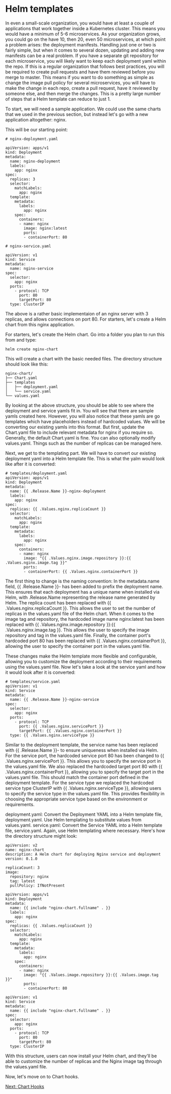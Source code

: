 # Helm templates

In even a small-scale organization, you would have at least a couple of applications that work together inside a Kubernetes cluster. This means you would have a minimum of 5-6 microservices. As your organization grows, you could go on the have 10, then 20, even 50 microservices, at which point a problem arises: the deployment manifests. Handling just one or two is fairly simple, but when it comes to several dozen, updating and adding new manifests can be a real problem. If you have a separate git repository for each microservice, you will likely want to keep each deployment yaml within the repo. If this is a regular organization that follows best practices, you will be required to create pull requests and have them reviewed before you merge to master. This means if you want to do something as simple as change the image pull policy for several microservices, you will have to make the change in each repo, create a pull request, have it reviewed by someone else, and then merge the changes. This is a pretty large number of steps that a Helm template can reduce to just 1.

To start, we will need a sample application. We could use the same charts that we used in the previous section, but instead let's go with a new application altogether: nginx.

This will be our starting point:

```
# nginx-deployment.yaml

apiVersion: apps/v1
kind: Deployment
metadata:
  name: nginx-deployment
  labels:
    app: nginx
spec:
  replicas: 3
  selector:
    matchLabels:
      app: nginx
  template:
    metadata:
      labels:
        app: nginx
    spec:
      containers:
      - name: nginx
        image: nginx:latest
        ports:
        - containerPort: 80
```

```
# nginx-service.yaml

apiVersion: v1
kind: Service
metadata:
  name: nginx-service
spec:
  selector:
    app: nginx
  ports:
    - protocol: TCP
      port: 80
      targetPort: 80
  type: ClusterIP
```

The above is a rather basic implementaion of an nginx server with 3 replicas, and allows connections on port 80. For starters, let's create a Helm chart from this nginx application.

For starters, let's create the Helm chart. Go into a folder you plan to run this from and type:

```
helm create nginx-chart
```

This will create a chart with the basic needed files. The directory structure should look like this:

```
nginx-chart/
├── Chart.yaml
├── templates
│   ├── deployment.yaml
│   └── service.yaml
└── values.yaml
```

By looking at the above structure, you should be able to see where the deployment and service yamls fit in. You will see that there are sample yamls created here. However, you will also notice that these yamls are go templates which have placeholders instead of hardcoded values. We will be converting our existing yamls into this format. But first, update the Chart.yaml file to include relevant metadata for nginx if you require so. Generally, the default Chart.yaml is fine. You can also optionally modify values.yaml. Things such as the number of replicas can be managed here.

Next, we get to the templating part. We will have to convert our existing deployment yaml into a Helm template file. This is what the yalm would look like after it is converted:

```
# templates/deployment.yaml
apiVersion: apps/v1
kind: Deployment
metadata:
  name: {{ .Release.Name }}-nginx-deployment
  labels:
    app: nginx
spec:
  replicas: {{ .Values.nginx.replicaCount }}
  selector:
    matchLabels:
      app: nginx
  template:
    metadata:
      labels:
        app: nginx
    spec:
      containers:
      - name: nginx
        image: "{{ .Values.nginx.image.repository }}:{{ .Values.nginx.image.tag }}"
        ports:
        - containerPort: {{ .Values.nginx.containerPort }}
```

The first thing to change is the naming convention: In the metadata.name field, {{ .Release.Name }}- has been added to prefix the deployment name. This ensures that each deployment has a unique name when installed via Helm, with .Release.Name representing the release name generated by Helm. The replica count has been replaced with {{ .Values.nginx.replicaCount }}. This allows the user to set the number of replicas in the values.yaml file of the Helm chart. When it comes to the image tag and repository, the hardcoded image name nginx:latest has been replaced with {{ .Values.nginx.image.repository }}:{{ .Values.nginx.image.tag }}. This allows the user to specify the image repository and tag in the values.yaml file. Finally, the container port's hardcoded port 80 has been replaced with {{ .Values.nginx.containerPort }}, allowing the user to specify the container port in the values.yaml file.

These changes make the Helm template more flexible and configurable, allowing you to customize the deployment according to their requirements using the values.yaml file. Now let's take a look at the service yaml and how it would look after it is converted:

```
# templates/service.yaml
apiVersion: v1
kind: Service
metadata:
  name: {{ .Release.Name }}-nginx-service
spec:
  selector:
    app: nginx
  ports:
    - protocol: TCP
      port: {{ .Values.nginx.servicePort }}
      targetPort: {{ .Values.nginx.containerPort }}
  type: {{ .Values.nginx.serviceType }}

```

Similar to the deployment template, the service name has been replaced with {{ .Release.Name }}- to ensure uniqueness when installed via Helm. For the service port, the hardcoded service port 80 has been changed to {{ .Values.nginx.servicePort }}. This allows you to specify the service port in the values.yaml file. We also replaced the hardcoded target port 80 with {{ .Values.nginx.containerPort }}, allowing you to specify the target port in the values.yaml file. This should match the container port defined in the deployment template. For the service type we replaced the hardcoded service type ClusterIP with {{ .Values.nginx.serviceType }}, allowing users to specify the service type in the values.yaml file. This provides flexibility in choosing the appropriate service type based on the environment or requirements.

deployment.yaml: Convert the Deployment YAML into a Helm template file, deployment.yaml. Use Helm templating to substitute values from values.yaml.
service.yaml: Convert the Service YAML into a Helm template file, service.yaml. Again, use Helm templating where necessary.
Here's how the directory structure might look:

```
apiVersion: v2
name: nginx-chart
description: A Helm chart for deploying Nginx service and deployment
version: 0.1.0
```

```
replicaCount: 3
image:
  repository: nginx
  tag: latest
  pullPolicy: IfNotPresent
```

```
apiVersion: apps/v1
kind: Deployment
metadata:
  name: {{ include "nginx-chart.fullname" . }}
  labels:
    app: nginx
spec:
  replicas: {{ .Values.replicaCount }}
  selector:
    matchLabels:
      app: nginx
  template:
    metadata:
      labels:
        app: nginx
    spec:
      containers:
      - name: nginx
        image: "{{ .Values.image.repository }}:{{ .Values.image.tag }}"
        ports:
        - containerPort: 80
```

```
apiVersion: v1
kind: Service
metadata:
  name: {{ include "nginx-chart.fullname" . }}
spec:
  selector:
    app: nginx
  ports:
    - protocol: TCP
      port: 80
      targetPort: 80
  type: ClusterIP
```

With this structure, users can now install your Helm chart, and they'll be able to customize the number of replicas and the Nginx image tag through the values.yaml file.

Now, let's move on to Chart hooks.

[Next: Chart Hooks](chart-hooks.md)